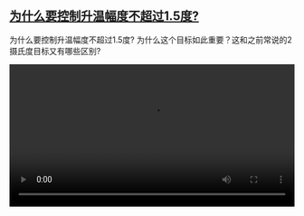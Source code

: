 <!--1635864425000-->
[为什么要控制升温幅度不超过1.5度?](https://www.dw.com/zh/%E4%B8%BA%E4%BB%80%E4%B9%88%E8%A6%81%E6%8E%A7%E5%88%B6%E5%8D%87%E6%B8%A9%E5%B9%85%E5%BA%A6%E4%B8%8D%E8%B6%85%E8%BF%871.5%E5%BA%A6?/a-59688485)
------

<p>为什么要控制升温幅度不超过1.5度? 为什么这个目标如此重要？这和之前常说的2摄氏度目标又有哪些区别?</small></p><video src="https://tvdownloaddw-a.akamaihd.net/dwtv_video/flv/vdt_zh/2021/bchi211101_002_klimaziele_01r_sd_sor.mp4" controls style="width:100%"></video>

